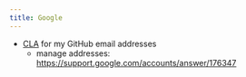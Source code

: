 ```yaml
---
title: Google
---
```

- [CLA](https://cla.developers.google.com/clas) for my GitHub email addresses
  - manage addresses: https://support.google.com/accounts/answer/176347